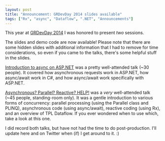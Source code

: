 ```yaml
---
layout: post
title: "Announcement: GRDevDay 2014 slides available"
tags: ["Rx", "async", "Dataflow", ".NET", "Announcements"]
---
```



This year at [GRDevDay 2014](http://grdevday.org/) I was honored to present _two_ sessions.





The slides and demo code are now available! Please note that there are some hidden slides with additional information that I had to remove for time considerations, so even if you came to the talks, there's some helpful stuff in the slides.





[Introduction to async on ASP.NET](https://github.com/StephenCleary/Presentations/tree/master/Async%20Servers) was a pretty well-attended talk (~30 people). It covered how asynchronous requests work in ASP.NET, how async/await work in C#, and how async/await work specifically with ASP.NET.





[Asynchronous? Parallel? Reactive? HELP!](https://github.com/StephenCleary/Presentations/tree/master/Asynchronous%20Parallel%20Reactive%20-%20HELP!) was a _very_ well-attended talk (~45 people, standing-room only). It was a gentle introduction to various forms of concurrency: parallel processing (using the Parallel class and PLINQ), asynchronous code (using async/await), reactive coding (using Rx), and an overview of TPL Dataflow. If you ever wondered when to use which, take a look at this one.





I did record both talks, but have not had the time to do post-production. I'll update here and on Twitter when (if) I get around to it. :)

